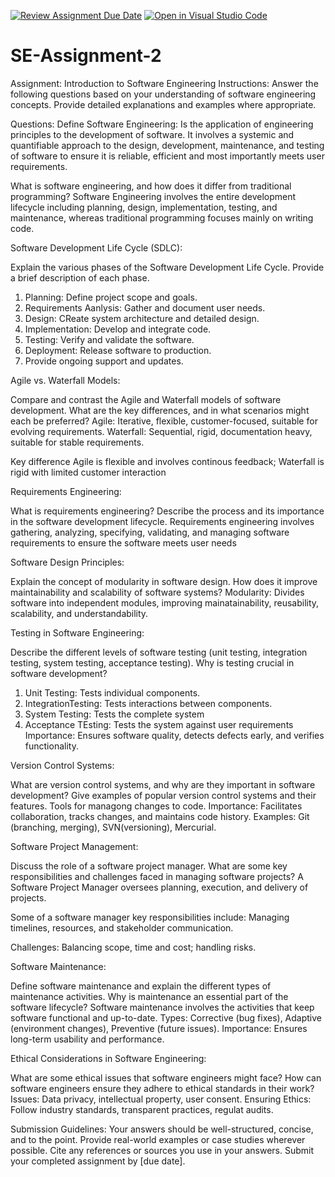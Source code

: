 [![Review Assignment Due Date](https://classroom.github.com/assets/deadline-readme-button-24ddc0f5d75046c5622901739e7c5dd533143b0c8e959d652212380cedb1ea36.svg)](https://classroom.github.com/a/-ucQIGTc)
[![Open in Visual Studio Code](https://classroom.github.com/assets/open-in-vscode-718a45dd9cf7e7f842a935f5ebbe5719a5e09af4491e668f4dbf3b35d5cca122.svg)](https://classroom.github.com/online_ide?assignment_repo_id=15209779&assignment_repo_type=AssignmentRepo)
# SE-Assignment-2
Assignment: Introduction to Software Engineering
Instructions:
Answer the following questions based on your understanding of software engineering concepts. Provide detailed explanations and examples where appropriate.

Questions:
Define Software Engineering: Is the application of engineering principles to the development of software. It involves a systemic and quantifiable approach to the design, development, maintenance, and testing of software to ensure it is reliable, efficient and most importantly meets user requirements.

What is software engineering, and how does it differ from traditional programming? Software Engineering involves the entire development lifecycle including planning, design, implementation, testing, and maintenance, whereas traditional programming focuses mainly on writing code.

Software Development Life Cycle (SDLC):

Explain the various phases of the Software Development Life Cycle. Provide a brief description of each phase.
1. Planning: Define project scope and goals.
2. Requirements Aanlysis: Gather and document user needs.
3. Design: CReate system architecture and detailed design.
4. Implementation: Develop and integrate code.
5. Testing: Verify and validate the software.
6. Deployment: Release software to production.
7. Provide ongoing support and updates.

Agile vs. Waterfall Models:

Compare and contrast the Agile and Waterfall models of software development. What are the key differences, and in what scenarios might each be preferred?
Agile: Iterative, flexible, customer-focused, suitable for evolving requirements.
Waterfall: Sequential, rigid, documentation heavy, suitable for stable requirements.

Key difference
Agile is flexible and involves continous feedback; Waterfall is rigid with limited customer interaction

Requirements Engineering:

What is requirements engineering? Describe the process and its importance in the software development lifecycle.
Requirements engineering involves gathering, analyzing, specifying, validating, and managing software requirements to ensure the software meets user needs

Software Design Principles:

Explain the concept of modularity in software design. How does it improve maintainability and scalability of software systems?
Modularity: Divides software into independent modules, improving mainatainability, reusability, scalability, and understandability.

Testing in Software Engineering:

Describe the different levels of software testing (unit testing, integration testing, system testing, acceptance testing). Why is testing crucial in software development?
1. Unit Testing: Tests individual components.
2. IntegrationTesting: Tests interactions between components.
3. System Testing: Tests the complete system
4. Acceptance TEsting: Tests the system against user requirements
Importance: Ensures software quality, detects defects early, and verifies functionality.

Version Control Systems:

What are version control systems, and why are they important in software development? Give examples of popular version control systems and their features.
Tools for managong changes to code.
Importance: Facilitates collaboration, tracks changes, and maintains code history. Examples: Git (branching, merging), SVN(versioning), Mercurial.

Software Project Management:

Discuss the role of a software project manager. What are some key responsibilities and challenges faced in managing software projects?
A Software Project Manager oversees planning, execution, and delivery of projects.

Some of a software manager key responsibilities include: Managing timelines, resources, and stakeholder communication.

Challenges: Balancing scope, time and cost; handling risks.


Software Maintenance:

Define software maintenance and explain the different types of maintenance activities. Why is maintenance an essential part of the software lifecycle?
Software maintenance involves the activities that keep software functional and up-to-date.
Types: Corrective (bug fixes), Adaptive (environment changes), Preventive (future issues).
Importance: Ensures long-term usability and performance. 

Ethical Considerations in Software Engineering:

What are some ethical issues that software engineers might face? How can software engineers ensure they adhere to ethical standards in their work?
Issues: Data privacy, intellectual property, user consent.
Ensuring Ethics: Follow industry standards, transparent practices, regulat audits.

Submission Guidelines:
Your answers should be well-structured, concise, and to the point.
Provide real-world examples or case studies wherever possible.
Cite any references or sources you use in your answers.
Submit your completed assignment by [due date].
